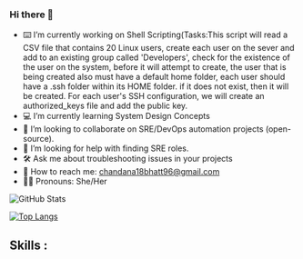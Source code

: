 ### Hi there 👋

- ⌨️  I’m currently working on Shell Scripting(Tasks:This script will read a CSV file that contains 20 Linux users, create each user on the sever and add to an existing group called 'Developers', check for the existence of the user on the system, before it will attempt to create, the user that is being created also must have a default home folder, each user should have a .ssh folder within its HOME folder. if it does not exist, then it will be created. For each user's SSH configuration, we will create an authorized_keys file and add the public key.
- 💻 I’m currently learning System Design Concepts
- 👯 I’m looking to collaborate on SRE/DevOps automation projects (open-source).
- 🤔 I’m looking for help with finding SRE roles.
- 🛠  Ask me about troubleshooting issues in your projects
- 📩 How to reach me: chandana18bhatt96@gmail.com
- 👩🏻 Pronouns: She/Her


![GitHub Stats](https://github-readme-stats.vercel.app/api?username=Chandana-Bhatt&theme=radical)

[![Top Langs](https://github-readme-stats.vercel.app/api/top-langs/?username=Chandana-Bhatt&layout=compact)](https://github.com/anuraghazra/github-readme-stats)

## Skills :


